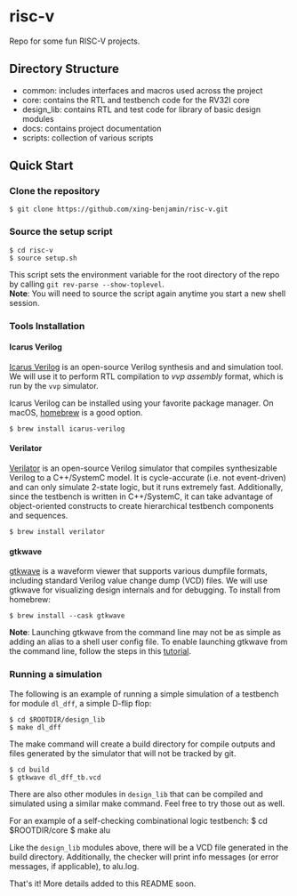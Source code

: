 # risc-v

Repo for some fun RISC-V projects.

## Directory Structure

- common: includes interfaces and macros used across the project
- core: contains the RTL and testbench code for the RV32I core
- design_lib: contains RTL and test code for library of basic design modules
- docs: contains project documentation
- scripts: collection of various scripts

## Quick Start

### Clone the repository

    $ git clone https://github.com/xing-benjamin/risc-v.git

### Source the setup script

    $ cd risc-v
    $ source setup.sh

This script sets the environment variable for the root directory of the repo
by calling `git rev-parse --show-toplevel`.  
**Note**: You will need to source the script again anytime you start a new shell session.

### Tools Installation

#### Icarus Verilog

[Icarus Verilog](http://iverilog.icarus.com/) is an open-source Verilog synthesis and
and simulation tool. We will use it to perform RTL compilation to *vvp assembly* format,
which is run by the `vvp` simulator.

Icarus Verilog can be installed using your favorite package manager. On macOS,
[homebrew](https://brew.sh/) is a good option.

    $ brew install icarus-verilog

#### Verilator
[Verilator](https://www.veripool.org/verilator/) is an open-source Verilog simulator
that compiles synthesizable Verilog to a C++/SystemC model. It is cycle-accurate
(i.e. not event-driven) and can only simulate 2-state logic, but it runs extremely
fast. Additionally, since the testbench is written in C++/SystemC, it can take 
advantage of object-oriented constructs to create hierarchical testbench components
and sequences.

    $ brew install verilator

#### gtkwave

[gtkwave](http://gtkwave.sourceforge.net/) is a waveform viewer that supports various
dumpfile formats, including standard Verilog value change dump (VCD) files. We will
use gtkwave for visualizing design internals and for debugging.
To install from homebrew:

    $ brew install --cask gtkwave

**Note**: Launching gtkwave from the command line may not be as simple as adding an alias
to a shell user config file. To enable launching gtkwave from the command line, follow
the steps in this [tutorial](https://ughe.github.io/2018/11/06/gtkwave-osx).

### Running a simulation

The following is an example of running a simple simulation of a testbench for module
`dl_dff`, a simple D-flip flop:

    $ cd $ROOTDIR/design_lib
    $ make dl_dff

The make command will create a build directory for compile outputs and files
generated by the simulator that will not be tracked by git.

    $ cd build
    $ gtkwave dl_dff_tb.vcd

There are also other modules in `design_lib` that can be compiled and simulated
using a similar make command. Feel free to try those out as well.

For an example of a self-checking combinational logic testbench:
    $ cd $ROOTDIR/core
    $ make alu

Like the `design_lib` modules above, there will be a VCD file generated in the 
build directory. Additionally, the checker will print info messages (or error messages,
if applicable), to alu.log. 

That's it! More details added to this README soon.